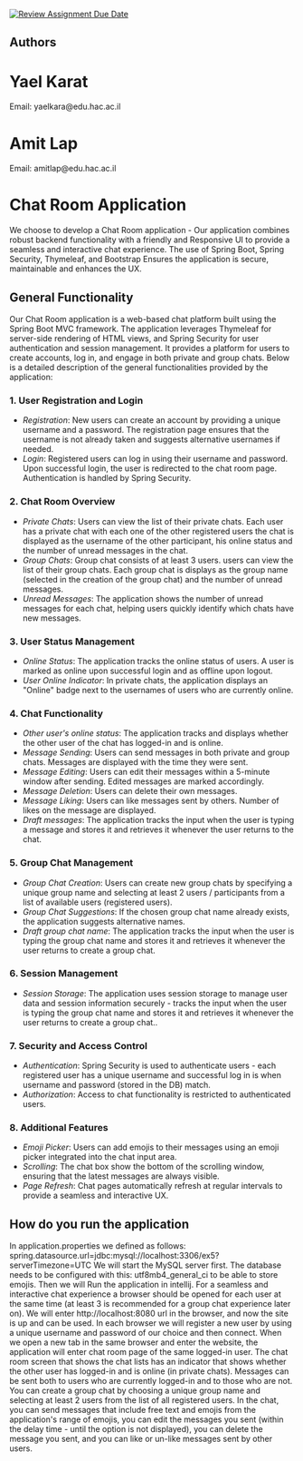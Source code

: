[![Review Assignment Due Date](https://classroom.github.com/assets/deadline-readme-button-22041afd0340ce965d47ae6ef1cefeee28c7c493a6346c4f15d667ab976d596c.svg)](https://classroom.github.com/a/e99KNix9)

## Authors
<h1>Yael Karat</h1>
<p>Email: yaelkara@edu.hac.ac.il</p>

<h1>Amit Lap</h1>
<p>Email: amitlap@edu.hac.ac.il</p>

# Chat Room Application

We choose to develop a Chat Room application - Our application combines robust backend functionality with a friendly and Responsive UI to provide a seamless and interactive chat experience. The use of Spring Boot, Spring Security, Thymeleaf, and Bootstrap Ensures the application is secure, maintainable and enhances the UX.

## General Functionality

Our Chat Room application is a web-based chat platform built using the Spring Boot MVC framework. The application leverages Thymeleaf for server-side rendering of HTML views, and Spring Security for user authentication and session management. It provides a platform for users to create accounts, log in, and engage in both private and group chats. Below is a detailed description of the general functionalities provided by the application:

### 1. User Registration and Login
- *Registration*: New users can create an account by providing a unique username and a password. The registration page ensures that the username is not already taken and suggests alternative usernames if needed.
- *Login*: Registered users can log in using their username and password. Upon successful login, the user is redirected to the chat room page. Authentication is handled by Spring Security.

### 2. Chat Room Overview
- *Private Chats*: Users can view the list of their private chats. Each user has a private chat with each one of the other registered users the chat is displayed as the username of the other participant, his online status and the number of unread messages in the chat.
- *Group Chats*: Group chat consists of at least 3 users. users can view the list of their group chats. Each group chat is displays as the group name (selected in the creation of the group chat) and the number of unread messages.
- *Unread Messages*: The application shows the number of unread messages for each chat, helping users quickly identify which chats have new messages.

### 3. User Status Management
- *Online Status*: The application tracks the online status of users. A user is marked as online upon successful login and as offline upon logout.
- *User Online Indicator*: In private chats, the application displays an "Online" badge next to the usernames of users who are currently online.

### 4. Chat Functionality
- *Other user's online status*: The application tracks and displays whether the other user of the chat has logged-in and is online.
- *Message Sending*: Users can send messages in both private and group chats. Messages are displayed with the time they were sent.
- *Message Editing*: Users can edit their messages within a 5-minute window after sending. Edited messages are marked accordingly.
- *Message Deletion*: Users can delete their own messages.
- *Message Liking*: Users can like messages sent by others. Number of likes on the message are displayed.
- *Draft messages*: The application tracks the input when the user is typing a message and stores it and retrieves it whenever the user returns to the chat.

### 5. Group Chat Management
- *Group Chat Creation*: Users can create new group chats by specifying a unique group name and selecting at least 2 users / participants from a list of available users (registered users).
- *Group Chat Suggestions*: If the chosen group chat name already exists, the application suggests alternative names.
- *Draft group chat name*: The application tracks the input when the user is typing the group chat name and stores it and retrieves it whenever the user returns to create a group chat.

### 6. Session Management
- *Session Storage*: The application uses session storage to manage user data and session information securely - tracks the input when the user is typing the group chat name and stores it and retrieves it whenever the user returns to create a group chat..

### 7. Security and Access Control
- *Authentication*: Spring Security is used to authenticate users - each registered user has a unique username and successful log in is when username and password (stored in the DB) match.
- *Authorization*: Access to chat functionality is restricted to authenticated users.

### 8. Additional Features
- *Emoji Picker*: Users can add emojis to their messages using an emoji picker integrated into the chat input area.
- *Scrolling*: The chat box show the bottom of the scrolling window, ensuring that the latest messages are always visible.
- *Page Refresh*: Chat pages automatically refresh at regular intervals to provide a seamless and interactive UX.

## How do you run the application
In application.properties we defined as follows: spring.datasource.url=jdbc:mysql://localhost:3306/ex5?serverTimezone=UTC
We will start the MySQL server first.
The database needs to be configured with this: utf8mb4_general_ci to be able to store emojis.
Then we will Run the application in intellij.
For a seamless and interactive chat experience a browser should be opened for each user at the same time (at least 3 is recommended for a group chat experience later on).
We will enter http://localhost:8080 url in the browser, and now the site is up and can be used.
In each browser we will register a new user by using a unique username and password of our choice and then connect.
When we open a new tab in the same browser and enter the website, the application will enter chat room page of the same logged-in user.
The chat room screen that shows the chat lists has an indicator that shows whether the other user has logged-in and is online (in private chats).
Messages can be sent both to users who are currently logged-in and to those who are not.
You can create a group chat by choosing a unique group name and selecting at least 2 users from the list of all registered users.
In the chat, you can send messages that include free text and emojis from the application's range of emojis, you can edit the messages you sent (within the delay time - until the option is not displayed), you can delete the message you sent, and you can like or un-like messages sent by other users.
